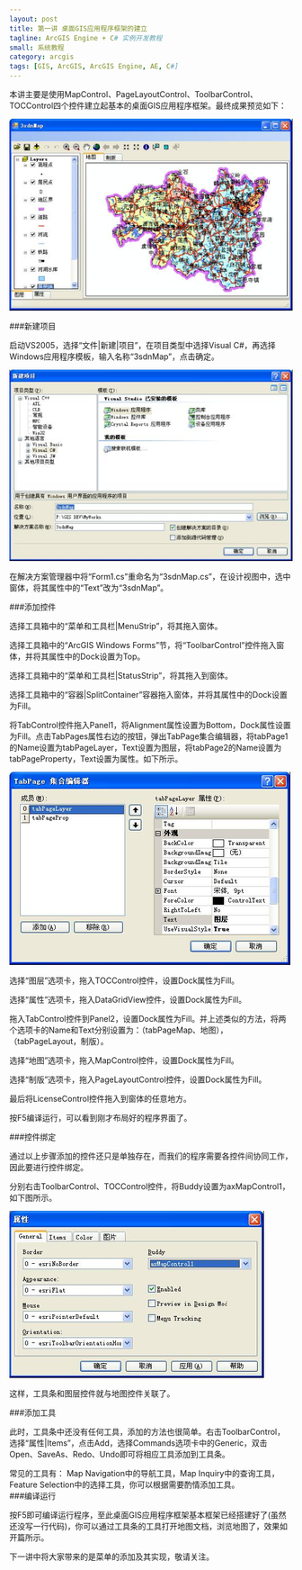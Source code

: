 ```yaml
---
layout: post
title: 第一讲 桌面GIS应用程序框架的建立
tagline: ArcGIS Engine + C# 实例开发教程
small: 系统教程
category: arcgis
tags: [GIS, ArcGIS, ArcGIS Engine, AE, C#]
---
```


本讲主要是使用MapControl、PageLayoutControl、ToolbarControl、TOCControl四个控件建立起基本的桌面GIS应用程序框架。最终成果预览如下：

![最终成果预览图](/images/ae/1-1.jpg)

###新建项目

启动VS2005，选择“文件|新建|项目”，在项目类型中选择Visual C#，再选择Windows应用程序模板，输入名称“3sdnMap”，点击确定。

![](/images/ae/1-2.jpg)

在解决方案管理器中将“Form1.cs”重命名为“3sdnMap.cs”，在设计视图中，选中窗体，将其属性中的“Text”改为“3sdnMap”。

###添加控件

选择工具箱中的“菜单和工具栏|MenuStrip”，将其拖入窗体。

选择工具箱中的“ArcGIS Windows Forms”节，将“ToolbarControl”控件拖入窗体，并将其属性中的Dock设置为Top。

选择工具箱中的“菜单和工具栏|StatusStrip”，将其拖入到窗体。

选择工具箱中的“容器|SplitContainer”容器拖入窗体，并将其属性中的Dock设置为Fill。

将TabControl控件拖入Panel1，将Alignment属性设置为Bottom，Dock属性设置为Fill。点击TabPages属性右边的按钮，弹出TabPage集合编辑器，将tabPage1的Name设置为tabPageLayer，Text设置为图层，将tabPage2的Name设置为tabPageProperty，Text设置为属性。如下所示。

![](/images/ae/1-3.jpg)

选择“图层”选项卡，拖入TOCControl控件，设置Dock属性为Fill。

选择“属性”选项卡，拖入DataGridView控件，设置Dock属性为Fill。

拖入TabControl控件到Panel2，设置Dock属性为Fill。并上述类似的方法，将两个选项卡的Name和Text分别设置为：（tabPageMap、地图），（tabPageLayout，制版）。

选择“地图”选项卡，拖入MapControl控件，设置Dock属性为Fill。

选择“制版”选项卡，拖入PageLayoutControl控件，设置Dock属性为Fill。

最后将LicenseControl控件拖入到窗体的任意地方。

按F5编译运行，可以看到刚才布局好的程序界面了。

###控件绑定

通过以上步骤添加的控件还只是单独存在，而我们的程序需要各控件间协同工作，因此要进行控件绑定。

分别右击ToolbarControl、TOCControl控件，将Buddy设置为axMapControl1，如下图所示。

![](/images/ae/1-4.jpg)

这样，工具条和图层控件就与地图控件关联了。

###添加工具

此时，工具条中还没有任何工具，添加的方法也很简单。右击ToolbarControl，选择“属性|Items”，点击Add，选择Commands选项卡中的Generic，双击Open、SaveAs、Redo、Undo即可将相应工具添加到工具条。
<div class="alert alert-info">
常见的工具有：
Map Navigation中的导航工具，Map Inquiry中的查询工具，Feature Selection中的选择工具，你可以根据需要酌情添加工具。
</div>
###编译运行

按F5即可编译运行程序，至此桌面GIS应用程序框架基本框架已经搭建好了(虽然还没写一行代码)，你可以通过工具条的工具打开地图文档，浏览地图了，效果如开篇所示。

下一讲中将大家带来的是菜单的添加及其实现，敬请关注。
